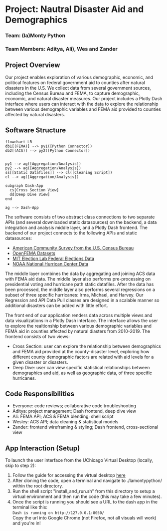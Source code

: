 # Project: Nautral Disaster Aid and Demographics
### Team: (la)Monty Python 
### Team Members: Aditya, Ali), Wes and Zander

## Project Overview
Our project enables exploration of various demographic, economic, and political features on federal government aid to counties after natural disasters in the U.S. We collect data from several government sources, including the Census Bureau and FEMA, to capture demographic, economic, and natural disaster measures. Our project includes a Plotly Dash interface where users can interact with the data to explore the relationship between various demographic variables and FEMA aid provided to counties affected by natural disasters. 

## Software Structure
```mermaid
flowchart LR
db1[(FEMA)] --> py1([Python Connector])
db2[(ACS)] --> py2([Python Connector])


py1 --> ag([Aggregation/Analysis])
py2 --> ag([Aggregation/Analysis])
ss[[Static Datafiles]] --> cl([Cleaning Script])
cl --> ag([Aggregation/Analysis])

subgraph Dash-App
  cs[Cross Section View]
  dd[Deep Dive View]
end

ag --> Dash-App
```
The software consists of two abstract class connections to two separate APIs (and several downloaded static datasources) on the backend, a data integration and analysis middle layer, and a Plotly Dash frontend. The backend of our project connects to the following APIs and static datasources:  
- <a href='https://www.census.gov/programs-surveys/acs/data/data-via-api.html'>American Community Survey from the U.S. Census Bureau</a>  
- <a href='https://www.fema.gov/about/openfema/data-sets#disaster'>OpenFEMA Datasets</a>  
- <a href='https://electionlab.mit.edu/data'>MIT Election Lab Federal Elections Data</a>  
- <a href='https://www.nhc.noaa.gov/data/'>NOAA National Hurrican Center Data</a>
  

The middle layer combines the data by aggregating and joining ACS data with FEMA aid data. The middle layer also performs pre-processing on presidential voting and hurricane path static datafiles. After the data has been processed, the middle layer also performs several regressions on a subset of three specific hurricanes: Irma, Michael, and Harvey. Our Regression and API Data Pull classes are designed in a scalable manner so additional disasters can be added with little effort.

The front end of our application renders data across multiple views and data visualizations in a Plotly Dash interface. The interface allows the user to explore the realtionship between various demographic variables and FEMA aid in counties affected by natural diasters from 2010-2019. The frontend consists of two views:
- Cross Section: user can explore the relationship between demographics and FEMA aid provided at the county-disaster level, exploring how different county demographic factors are related with aid levels for a given disaster or disasters.  
- Deep Dive: user can view specific statistical relationships between demographics and aid, as well as geographic data, of three specific hurricanes.   

## Code Responsibilities
- Everyone: code reviews; collaborative code troubleshooting  
- Aditya: project management; Dash frontend, deep dive view  
- Ali: FEMA API; ACS & FEMA blending; shell script  
- Wesley: ACS API; data cleaning & statistical models  
- Zander: frontend wireframing & styling; Dash frontend, cross-sectional view

## App Interaction (Setup)
To launch the user interface from the UChicago Virtual Desktop (locally, skip to step 2):
1. Follow the guide for accessing the virtual desktop <a href='https://classes.cs.uchicago.edu/current/30122-1/resources/virtual-desktop.html'>here</a>  
2. After cloning the code, open a terminal and navigate to ./lamontypython/ within the root directory.  
3. Run the shell script "install_and_run.sh" from this directory to setup a virtual environment and then run the code (this may take a few minutes).  
4. Once the script is running you should see a URL to the dash app in the terminal like this:  
    ``Dash is running on http://127.0.0.1:8050/``  
Copy the url into Google Chrome (not Firefox, not all visuals will work) and you're in!  
